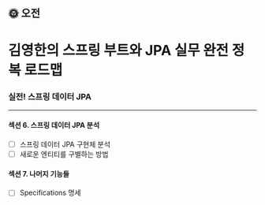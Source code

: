 ## :sun_with_face: 오전

# 김영한의 스프링 부트와 JPA 실무 완전 정복 로드맵
### 실전! 스프링 데이터 JPA
--- ---
#### 섹션 6. 스프링 데이터 JPA 분석
- [ ] 스프링 데이터 JPA 구현체 분석
- [ ] 새로운 엔티티를 구별하는 방법

#### 섹션 7. 나머지 기능들
- [ ] Specifications 명세